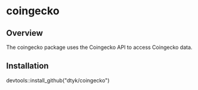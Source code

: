 # coingecko

## Overview
The coingecko package uses the Coingecko API to access Coingecko data.

## Installation
devtools::install_github("dtyk/coingecko")
